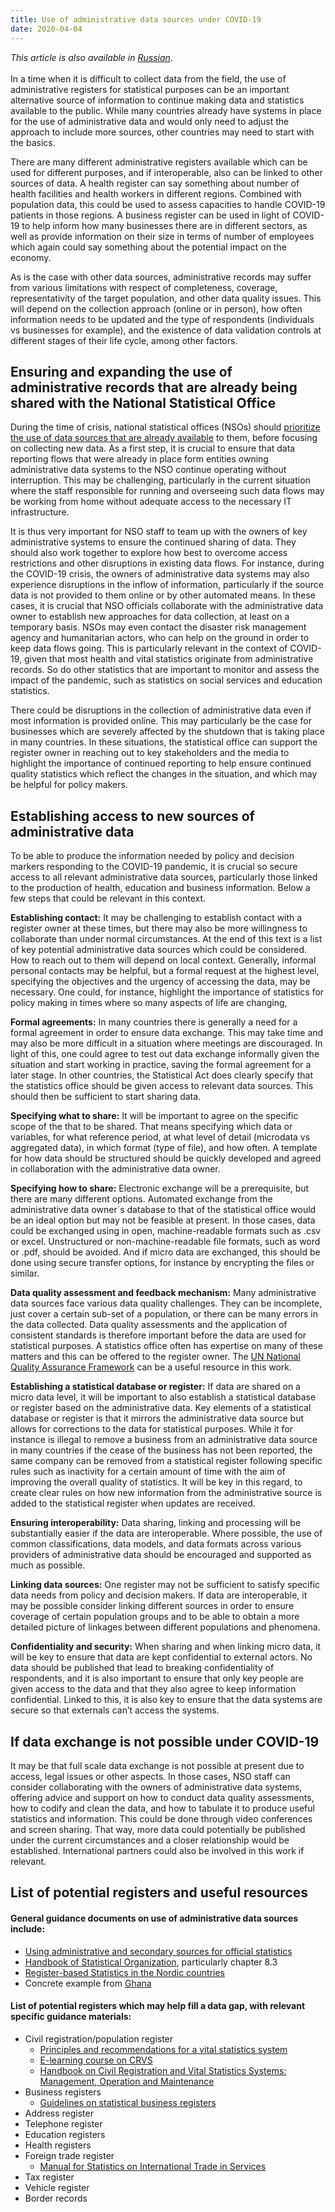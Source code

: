 ```yaml
---
title: Use of administrative data sources under COVID-19
date: 2020-04-04
---
```


_This article is also available in
[Russian](https://raw.githubusercontent.com/UNStats/covid-19-response/master/static/use-of-administrative-data-sources-under-covid-19-RU.pdf)_.<br/><br/>In
a time when it is difficult to collect data from the field, the use of
administrative registers for statistical purposes can be an important
alternative source of information to continue making data and statistics
available to the public. While many countries already have systems in place for
the use of administrative data and would only need to adjust the approach to
include more sources, other countries may need to start with the basics.

There are many different administrative registers available which can be used
for different purposes, and if interoperable, also can be linked to other
sources of data. A health register can say something about number of health
facilities and health workers in different regions. Combined with population
data, this could be used to assess capacities to handle COVID-19 patients in
those regions. A business register can be used in light of COVID-19 to help
inform how many businesses there are in different sectors, as well as provide
information on their size in terms of number of employees which again could say
something about the potential impact on the economy.

As is the case with other data sources, administrative records may suffer from
various limitations with respect of completeness, coverage, representativity of
the target population, and other data quality issues. This will depend on the
collection approach (online or in person), how often information needs to be
updated and the type of respondents (individuals vs businesses for example), and
the existence of data validation controls at different stages of their life
cycle, among other factors.

## Ensuring and expanding the use of administrative records that are already being shared with the National Statistical Office

During the time of crisis, national statistical offices (NSOs) should
[prioritize the use of data sources that are already available](/open-data/publish-existing-data-as-open-data/)
to them, before focusing on collecting new data. As a first step, it is crucial
to ensure that data reporting flows that were already in place form entities
owning administrative data systems to the NSO continue operating without
interruption. This may be challenging, particularly in the current situation
where the staff responsible for running and overseeing such data flows may be
working from home without adequate access to the necessary IT infrastructure.

It is thus very important for NSO staff to team up with the owners of key
administrative systems to ensure the continued sharing of data. They should also
work together to explore how best to overcome access restrictions and other
disruptions in existing data flows. For instance, during the COVID-19 crisis,
the owners of administrative data systems may also experience disruptions in the
inflow of information, particularly if the source data is not provided to them
online or by other automated means. In these cases, it is crucial that NSO
officials collaborate with the administrative data owner to establish new
approaches for data collection, at least on a temporary basis. NSOs may even
contact the disaster risk management agency and humanitarian actors, who can
help on the ground in order to keep data flows going. This is particularly
relevant in the context of COVID-19, given that most health and vital statistics
originate from administrative records. So do other statistics that are important
to monitor and assess the impact of the pandemic, such as statistics on social
services and education statistics.

There could be disruptions in the collection of administrative data even if most
information is provided online. This may particularly be the case for businesses
which are severely affected by the shutdown that is taking place in many
countries. In these situations, the statistical office can support the register
owner in reaching out to key stakeholders and the media to highlight the
importance of continued reporting to help ensure continued quality statistics
which reflect the changes in the situation, and which may be helpful for policy
makers.

## Establishing access to new sources of administrative data

To be able to produce the information needed by policy and decision markers
responding to the COVID-19 pandemic, it is crucial so secure access to all
relevant administrative data sources, particularly those linked to the
production of health, education and business information. Below a few steps that
could be relevant in this context.

**Establishing contact:** It may be challenging to establish contact with a
register owner at these times, but there may also be more willingness to
collaborate than under normal circumstances. At the end of this text is a list
of key potential administrative data sources which could be considered. How to
reach out to them will depend on local context. Generally, informal personal
contacts may be helpful, but a formal request at the highest level, specifying
the objectives and the urgency of accessing the data, may be necessary. One
could, for instance, highlight the importance of statistics for policy making in
times where so many aspects of life are changing,

**Formal agreements:** In many countries there is generally a need for a formal
agreement in order to ensure data exchange. This may take time and may also be
more difficult in a situation where meetings are discouraged. In light of this,
one could agree to test out data exchange informally given the situation and
start working in practice, saving the formal agreement for a later stage. In
other countries, the Statistical Act does clearly specify that the statistics
office should be given access to relevant data sources. This should then be
sufficient to start sharing data.

**Specifying what to share:** It will be important to agree on the specific
scope of the that to be shared. That means specifying which data or variables,
for what reference period, at what level of detail (microdata vs aggregated
data), in which format (type of file), and how often. A template for how data
should be structured should be quickly developed and agreed in collaboration
with the administrative data owner.

**Specifying how to share:** Electronic exchange will be a prerequisite, but
there are many different options. Automated exchange from the administrative
data owner´s database to that of the statistical office would be an ideal option
but may not be feasible at present. In those cases, data could be exchanged
using in open, machine-readable formats such as .csv or excel. Unstructured or
non-machine-readable file formats, such as word or .pdf, should be avoided. And
if micro data are exchanged, this should be done using secure transfer options,
for instance by encrypting the files or similar.

**Data quality assessment and feedback mechanism:** Many administrative data
sources face various data quality challenges. They can be incomplete, just cover
a certain sub-set of a population, or there can be many errors in the data
collected. Data quality assessments and the application of consistent standards
is therefore important before the data are used for statistical purposes. A
statistics office often has expertise on many of these matters and this can be
offered to the register owner. The
[UN National Quality Assurance Framework](https://unstats.un.org/unsd/methodology/dataquality/un-nqaf-manual/)
can be a useful resource in this work.

**Establishing a statistical database or register:** If data are shared on a
micro data level, it will be important to also establish a statistical database
or register based on the administrative data. Key elements of a statistical
database or register is that it mirrors the administrative data source but
allows for corrections to the data for statistical purposes. While it for
instance is illegal to remove a business from an administrative data source in
many countries if the cease of the business has not been reported, the same
company can be removed from a statistical register following specific rules such
as inactivity for a certain amount of time with the aim of improving the overall
quality of statistics. It will be key in this regard, to create clear rules on
how new information from the administrative source is added to the statistical
register when updates are received.

**Ensuring interoperability:** Data sharing, linking and processing will be
substantially easier if the data are interoperable. Where possible, the use of
common classifications, data models, and data formats across various providers
of administrative data should be encouraged and supported as much as possible.

**Linking data sources:** One register may not be sufficient to satisfy specific
data needs from policy and decision makers. If data are interoperable, it may be
possible consider linking different sources in order to ensure coverage of
certain population groups and to be able to obtain a more detailed picture of
linkages between different populations and phenomena.

**Confidentiality and security:** When sharing and when linking micro data, it
will be key to ensure that data are kept confidential to external actors. No
data should be published that lead to breaking confidentiality of respondents,
and it is also important to ensure that only key people are given access to the
data and that they also agree to keep information confidential. Linked to this,
it is also key to ensure that the data systems are secure so that externals
can’t access the systems.

## If data exchange is not possible under COVID-19

It may be that full scale data exchange is not possible at present due to
access, legal issues or other aspects. In those cases, NSO staff can consider
collaborating with the owners of administrative data systems, offering advice
and support on how to conduct data quality assessments, how to codify and clean
the data, and how to tabulate it to produce useful statistics and information.
This could be done through video conferences and screen sharing. That way, more
data could potentially be published under the current circumstances and a closer
relationship would be established. International partners could also be involved
in this work if relevant.

## List of potential registers and useful resources

#### General guidance documents on use of administrative data sources include:

- [Using administrative and secondary sources for official statistics](https://statswiki.unece.org/display/adso/Using+Administrative+and+Secondary+Sources+for+Official+Statistics)
- [Handbook of Statistical Organization](https://unstats.un.org/wiki/display/HSO/Handbook+Statistical+Organization),
  particularly chapter 8.3
- [Register-based Statistics in the Nordic countries](http://www.unece.org/index.php?id=17470)
- Concrete example from
  [Ghana](https://unstats.un.org/wiki/display/HSO/Ghana%3A+The+Partnership+Between+The+Ghana+Statistical+Service+%28GSS%29+And+Producers+%28Holders%29+Of+Administrative+Data)

#### List of potential registers which may help fill a data gap, with relevant specific guidance materials:

- Civil registration/population register
  - [Principles and recommendations for a vital statistics system](https://unstats.un.org/unsd/demographic/standmeth/principles/M19Rev3en.pdf)
  - [E-learning course on CRVS](https://olc.worldbank.org/content/civil-registration-and-vital-statistics-systems-basic-level-self-paced-format)
  - [Handbook on Civil Registration and Vital Statistics Systems: Management, Operation and Maintenance](https://unstats.un.org/unsd/demographic-social/Standards-and-Methods/files/Handbooks/crvs/crvs-mgt-E.pdf)
- Business registers
  - [Guidelines on statistical business registers](https://www.unece.org/index.php?id=40574)
- Address register
- Telephone register
- Education registers
- Health registers
- Foreign trade register
  - [Manual for Statistics on International Trade in Services](https://unstats.un.org/wiki/display/M2CG/Chapter+9++Administrative+records)
- Tax register
- Vehicle register
- Border records
